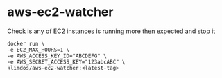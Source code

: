 # aws-ec2-watcher
Check is any of EC2 instances is running more then expected and stop it

```
docker run \
-e EC2_MAX_HOURS=1 \
-e AWS_ACCESS_KEY_ID="ABCDEFG" \
-e AWS_SECRET_ACCESS_KEY="123abcABC" \
klimdos/aws-ec2-watcher:<latest-tag>

```